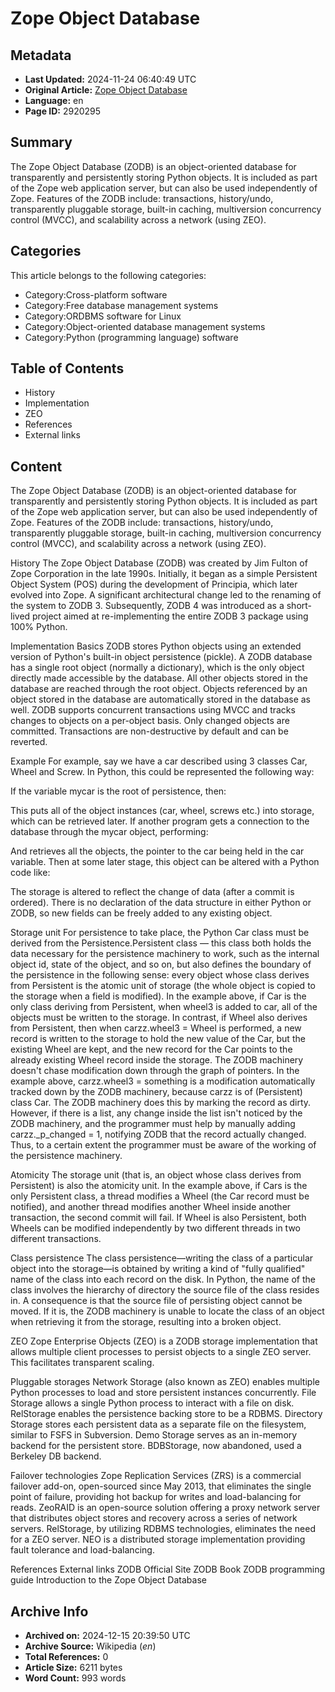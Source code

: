 # Zope Object Database

## Metadata
- **Last Updated:** 2024-11-24 06:40:49 UTC
- **Original Article:** [Zope Object Database](https://en.wikipedia.org/wiki/Zope_Object_Database)
- **Language:** en
- **Page ID:** 2920295

## Summary
The Zope Object Database (ZODB) is an object-oriented database for transparently and persistently storing Python objects. It is included as part of the Zope web application server, but can also be used independently of Zope.
Features of the ZODB include: transactions, history/undo, transparently pluggable storage, built-in caching, multiversion concurrency control (MVCC), and scalability across a network (using ZEO).

## Categories
This article belongs to the following categories:

- Category:Cross-platform software
- Category:Free database management systems
- Category:ORDBMS software for Linux
- Category:Object-oriented database management systems
- Category:Python (programming language) software

## Table of Contents

- History
- Implementation
- ZEO
- References
- External links

## Content

The Zope Object Database (ZODB) is an object-oriented database for transparently and persistently storing Python objects. It is included as part of the Zope web application server, but can also be used independently of Zope.
Features of the ZODB include: transactions, history/undo, transparently pluggable storage, built-in caching, multiversion concurrency control (MVCC), and scalability across a network (using ZEO).

History
The Zope Object Database (ZODB) was created by Jim Fulton of Zope Corporation in the late 1990s. Initially, it began as a simple Persistent Object System (POS) during the development of Principia, which later evolved into Zope. A significant architectural change led to the renaming of the system to ZODB 3. Subsequently, ZODB 4 was introduced as a short-lived project aimed at re-implementing the entire ZODB 3 package using 100% Python.

Implementation
Basics
ZODB stores Python objects using an extended version of Python's built-in object persistence (pickle). A ZODB database has a single root object (normally a dictionary), which is the only object directly made accessible by the database. All other objects stored in the database are reached through the root object. Objects referenced by an object stored in the database are automatically stored in the database as well.
ZODB supports concurrent transactions using MVCC and tracks changes to objects on a per-object basis. Only changed objects are committed. Transactions are non-destructive by default and can be reverted.

Example
For example, say we have a car described using 3 classes Car, Wheel and Screw. In Python, this could be represented the following way:

If the variable mycar is the root of persistence, then:

This puts all of the object instances (car, wheel, screws etc.) into storage, which can be retrieved later. If another program gets a connection to the database through the mycar object, performing:

And retrieves all the objects, the pointer to the car being held in the car variable. Then at some later stage, this object can be altered with a Python code like:

The storage is altered to reflect the change of data (after a commit is ordered).
There is no declaration of the data structure in either Python or ZODB, so new fields can be freely added to any existing object.

Storage unit
For persistence to take place, the Python Car class must be derived from the Persistence.Persistent class — this class both holds the data necessary for the persistence machinery to work, such as the internal object id, state of the object, and so on, but also defines the boundary of the persistence in the following sense: every object whose class derives from Persistent is the atomic unit of storage (the whole object is copied to the storage when a field is modified).
In the example above, if Car is the only class deriving from Persistent, when wheel3 is added to car, all of the objects must be written to the storage. In contrast, if Wheel also derives from Persistent, then when carzz.wheel3 = Wheel is performed, a new record is written to the storage to hold the new value of the Car, but the existing Wheel are kept, and the new record for the Car points to the already existing Wheel record inside the storage.
The ZODB machinery doesn't chase modification down through the graph of pointers. In the example above, carzz.wheel3 = something is a modification automatically tracked down by the ZODB machinery, because carzz is of (Persistent) class Car. The ZODB machinery does this by marking the record as dirty. However, if there is a list, any change inside the list isn't noticed by the ZODB machinery, and the programmer must help by manually adding carzz._p_changed = 1, notifying ZODB that the record actually changed. Thus, to a certain extent the programmer must be aware of the working of the persistence machinery.

Atomicity
The storage unit (that is, an object whose class derives from Persistent) is also the atomicity unit. In the example above, if Cars is the only Persistent class, a thread modifies a Wheel (the Car record must be notified), and another thread modifies another Wheel inside another transaction, the second commit will fail. If Wheel is also Persistent, both Wheels can be modified independently by two different threads in two different transactions.

Class persistence
The class persistence—writing the class of a particular object into the storage—is obtained by writing a kind of "fully qualified" name of the class into each record on the disk. In Python, the name of the class involves the hierarchy of directory the source file of the class resides in. A consequence is that the source file of persisting object cannot be moved. If it is, the ZODB machinery is unable to locate the class of an object when retrieving it from the storage, resulting into a broken object.

ZEO
Zope Enterprise Objects (ZEO) is a ZODB storage implementation that allows multiple client processes to persist objects to a single ZEO server. This facilitates transparent scaling.

Pluggable storages
Network Storage (also known as ZEO) enables multiple Python processes to load and store persistent instances concurrently. File Storage allows a single Python process to interact with a file on disk. RelStorage enables the persistence backing store to be a RDBMS. Directory Storage stores each persistent data as a separate file on the filesystem, similar to FSFS in Subversion. Demo Storage serves as an in-memory backend for the persistent store. BDBStorage, now abandoned, used a Berkeley DB backend.

Failover technologies
Zope Replication Services (ZRS) is a commercial failover add-on, open-sourced since May 2013, that eliminates the single point of failure, providing hot backup for writes and load-balancing for reads. ZeoRAID is an open-source solution offering a proxy network server that distributes object stores and recovery across a series of network servers. RelStorage, by utilizing RDBMS technologies, eliminates the need for a ZEO server. NEO is a distributed storage implementation providing fault tolerance and load-balancing.

References
External links
ZODB Official Site
ZODB Book
ZODB programming guide
Introduction to the Zope Object Database

## Archive Info
- **Archived on:** 2024-12-15 20:39:50 UTC
- **Archive Source:** Wikipedia (_en_)
- **Total References:** 0
- **Article Size:** 6211 bytes
- **Word Count:** 993 words
